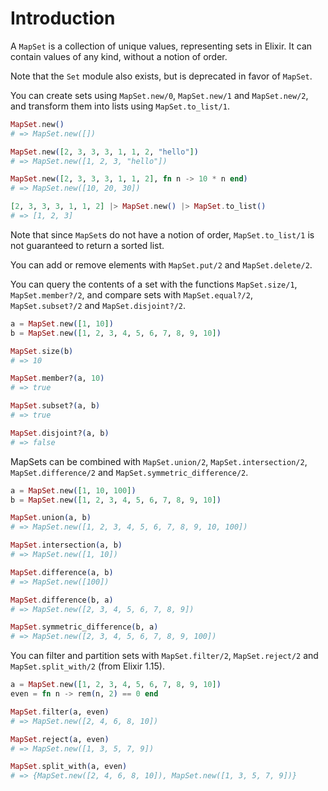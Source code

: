 # Introduction

A `MapSet` is a collection of unique values, representing sets in Elixir.
It can contain values of any kind, without a notion of order.

Note that the `Set` module also exists, but is deprecated in favor of `MapSet`.

You can create sets using `MapSet.new/0`, `MapSet.new/1` and `MapSet.new/2`, and transform them into lists using `MapSet.to_list/1`.

```elixir
MapSet.new()
# => MapSet.new([])

MapSet.new([2, 3, 3, 3, 1, 1, 2, "hello"])
# => MapSet.new([1, 2, 3, "hello"])

MapSet.new([2, 3, 3, 3, 1, 1, 2], fn n -> 10 * n end)
# => MapSet.new([10, 20, 30])

[2, 3, 3, 3, 1, 1, 2] |> MapSet.new() |> MapSet.to_list()
# => [1, 2, 3]
```

Note that since `MapSet`s do not have a notion of order, `MapSet.to_list/1` is not guaranteed to return a sorted list.

You can add or remove elements with `MapSet.put/2` and `MapSet.delete/2`.

You can query the contents of a set with the functions `MapSet.size/1`, `MapSet.member?/2`, and compare sets with `MapSet.equal?/2`, `MapSet.subset?/2` and `MapSet.disjoint?/2`.

```elixir
a = MapSet.new([1, 10])
b = MapSet.new([1, 2, 3, 4, 5, 6, 7, 8, 9, 10])

MapSet.size(b)
# => 10

MapSet.member?(a, 10)
# => true

MapSet.subset?(a, b)
# => true

MapSet.disjoint?(a, b)
# => false
```

MapSets can be combined with `MapSet.union/2`, `MapSet.intersection/2`, `MapSet.difference/2` and `MapSet.symmetric_difference/2`.

```elixir
a = MapSet.new([1, 10, 100])
b = MapSet.new([1, 2, 3, 4, 5, 6, 7, 8, 9, 10])

MapSet.union(a, b)
# => MapSet.new([1, 2, 3, 4, 5, 6, 7, 8, 9, 10, 100])

MapSet.intersection(a, b)
# => MapSet.new([1, 10])

MapSet.difference(a, b)
# => MapSet.new([100])

MapSet.difference(b, a)
# => MapSet.new([2, 3, 4, 5, 6, 7, 8, 9])

MapSet.symmetric_difference(b, a)
# => MapSet.new([2, 3, 4, 5, 6, 7, 8, 9, 100])
```

You can filter and partition sets with `MapSet.filter/2`, `MapSet.reject/2` and `MapSet.split_with/2` (from Elixir 1.15).

```elixir
a = MapSet.new([1, 2, 3, 4, 5, 6, 7, 8, 9, 10])
even = fn n -> rem(n, 2) == 0 end

MapSet.filter(a, even)
# => MapSet.new([2, 4, 6, 8, 10])

MapSet.reject(a, even)
# => MapSet.new([1, 3, 5, 7, 9])

MapSet.split_with(a, even)
# => {MapSet.new([2, 4, 6, 8, 10]), MapSet.new([1, 3, 5, 7, 9])}
```
